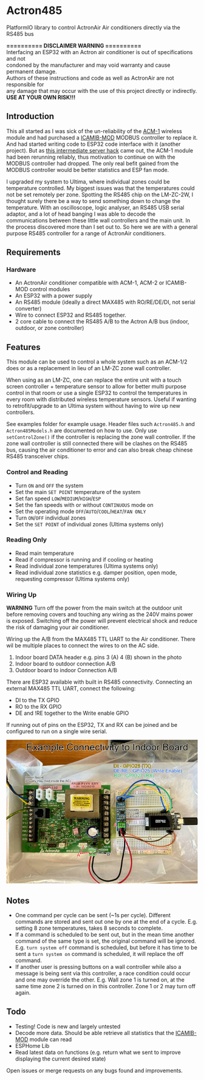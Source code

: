 # Actron485
PlatformIO library to control ActronAir Air conditioners directly via the RS485 bus

**========== DISCLAIMER WARNING ==========**  
Interfacing an ESP32 with an Actron air conditioner is out of specifications and not    
condoned by the manufacturer and may void warranty and cause permanent damage.   
Authors of these instructions and code as well as ActronAir are not responsible for   
any damage that may occur with the use of this project directly or indirectly.   
**USE AT YOUR OWN RISK!!!**

## Introduction
This all started as I was sick of the un-reliability of the [ACM-1](https://www.manualslib.com/manual/1654680/Actronair-Acm-1.html) wireless module and had purchased a [ICAMIB-MOD](https://actronair.com.au/wp-content/uploads/2020/12/9590-3012-ICAMIB-MOD-Installation-and-Comm-Guide.pdf) MODBUS controller to replace it. And had started writing code to ESP32 code interface with it (another project). But as [this intermediate server hack](https://blog.mikejmcguire.com/2018/12/19/actronconnect-and-home-assistant/) came out, the ACM-1 module had been rerunning reliably, thus motivation to continue on with the MODBUS controller had dropped. The only real befit gained from the MODBUS controller would be better statistics and ESP fan mode.

I upgraded my system to Ultima, where individual zones could be temperature controlled. My biggest issues was that the temperatures could not be set remotely per zone. Spotting the RS485 chip on the LM-ZC-2W, I thought surely there be a way to send something down to change the temperature. With an oscilloscope, logic analyser, an RS485 USB serial adaptor, and a lot of head banging I was able to decode the communications between these little wall controllers and the main unit. In the process discovered more than I set out to. So here we are with a general purpose RS485 controller for a range of ActronAir conditioners.

## Requirements
### Hardware
* An ActronAir conditioner compatible with ACM-1, ACM-2 or ICAMIB-MOD control modules
* An ESP32 with a power supply
* An RS485 module (ideally a direct MAX485 with RO/RE/DE/DI, not serial converter)
* Wire to connect ESP32 and RS485 together.
* 2 core cable to connect the RS485 A/B to the Actron A/B bus (indoor, outdoor, or zone controller)

## Features

This module can be used to control a whole system such as an ACM-1/2 does or as a replacement in lieu of an LM-ZC zone wall controller. 

When using as an LM-ZC, one can replace the entire unit with a touch screen controller + temperature sensor to allow for better multi purpose control in that room or use a single ESP32 to control the temperatures in every room with distributed wireless temperature sensors. Useful if wanting to retrofit/upgrade to an Ultima system without having to wire up new controllers.

See examples folder for example usage. Header files such `Actron485.h` and `Actron485Models.h` are documented on how to use. Only use `setControlZone()` if the controller is replacing the zone wall controller. If the zone wall controller is still connected there will be clashes on the RS485 bus, causing the air conditioner to error and can also break cheap chinese RS485 transceiver chips.

### Control and Reading
* Turn `ON` and `OFF` the system
* Set the main `SET POINT` temperature of the system
* Set fan speed `LOW`/`MEDIUM`/`HIGH`/`ESP`
* Set the fan speeds with or without `CONTINUOUS` mode on
* Set the operating mode `OFF`/`AUTO`/`COOL`/`HEAT`/`FAN ONLY`
* Turn `ON`/`OFF` individual zones
* Set the `SET POINT` of individual zones (Ultima systems only)

### Reading Only
* Read main temperature 
* Read if compressor is running and if cooling or heating
* Read individual zone temperatures (Ultima systems only)
* Read individual zone statistics e.g. damper position, open mode, requesting compressor (Ultima systems only)

### Wiring Up

**WARNING** Turn off the power from the main switch at the outdoor unit before removing covers and touching any wiring as the 240V mains power is exposed. Switching off the power will prevent electrical shock and reduce the risk of damaging your air conditioner.

Wiring up the A/B from the MAX485 TTL UART to the Air conditioner. There wil be multiple places to connect the wires to on the AC side.
1. Indoor board DATA header e.g. pins 3 (A) 4 (B) shown in the photo
2. Indoor board to outdoor connection A/B
3. Outdoor board to indoor Connection A/B

There are ESP32 available with built in RS485 connectivity. Connecting an external MAX485 TTL UART, connect the following:
* DI to the TX GPIO
* RO to the RX GPIO
* DE and !RE together to the Write enable GPIO

If running out of pins on the ESP32, TX and RX can be joined and be configured to run on a single wire serial.

![Example wiring photo](./assets/wiring-example-remote.jpg "Example wiring diagram")

## Notes
* One command per cycle can be sent (~1s per cycle). Different commands are stored and sent out one by one at the end of a cycle. E.g. setting 8 zone temperatures, takes 8 seconds to complete.
* If a command is scheduled to be sent out, but in the mean time another command of the same type is set, the original command will be ignored. E.g. `turn system off` command is scheduled, but before it has time to be sent a `turn system on` command is scheduled, it will replace the off command.
* If another user is pressing buttons on a wall controller while also a message is being sent via this controller, a race condition could occur and one may override the other. E.g. Wall zone 1 is turned on, at the same time zone 2 is turned on in this controller. Zone 1 or 2 may turn off again.

## Todo
* Testing! Code is new and largely untested 
* Decode more data. Should be able retrieve all statistics that the [ICAMIB-MOD](https://actronair.com.au/wp-content/uploads/2020/12/9590-3012-ICAMIB-MOD-Installation-and-Comm-Guide.pdf) module can read 
* ESPHome Lib
* Read latest data on functions (e.g. return what we sent to improve displaying the current desired state)

Open issues or merge requests on any bugs found and improvements.
